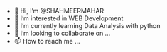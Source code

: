 - 👋 Hi, I’m @SHAHMEERMAHAR
- 👀 I’m interested in WEB Development
- 🌱 I’m currently learning Data Analysis with python
- 💞️ I’m looking to collaborate on ...
- 📫 How to reach me ...

<!---
SHAHMEERMAHAR/SHAHMEERMAHAR is a ✨ special ✨ repository because its `README.md` (this file) appears on your GitHub profile.
You can click the Preview link to take a look at your changes.
--->
